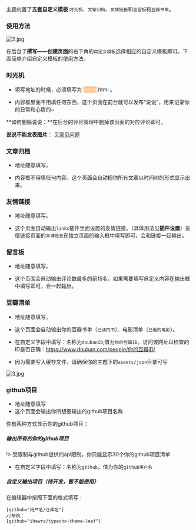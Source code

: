 主题内置了**五套自定义模板** `时光机`、`文章归档`、`友情链接`和`留言板`和`豆瓣书单`。

### 使用方法

 ![2.jpg][1]

在后台了**撰写——创建页面**的右下角的`自定义模板`选择相应的自定义模板即可。下面简单介绍自定义模板的使用方法。

### 时光机

* 填写地址的时候，必须填写为 <span style="color: rgb(255, 255, 255); background-color: rgb(250, 192, 143);">cross</span>.html 。

* 内容框里面不用填任何东西，这个页面在前台就可以发布“说说”，用来记录你的日常和心情的~

**如何删除说说：**在后台的评论管理中删掉该页面的对应评论即可。

**说说不能发表图片**： 见[常见问题](common-problem?id=%e8%af%84%e8%ae%ba%e5%8c%ba%e4%b8%8d%e8%83%bd%e6%96%97%e5%9b%be%e4%b8%8d%e8%83%bd%e6%98%be%e7%a4%ba%e5%9b%be%e7%89%87%e8%af%b4%e8%af%b4%e4%b8%8d%e8%83%bd%e6%98%be%e7%a4%ba%e5%9b%be%e7%89%87)

### 文章归档

* 地址随意填写。

* 内容框不用填任何内容。这个页面会自动把你所有文章以时间树的形式显示出来。

### 友情链接

* 地址随意填写。

* 这个页面自动输出`links`插件里面设置的友情链接。（具体用法见**插件设置**）友情链接页面的`本博信息`在独立页面的输入框中填写即可，会和链接一起输出。

### 留言板

* 地址随意填写。

* 这个页面会自动输出评论数最多的前15名。如果需要填写自定义内容在输出框中填写即可，会一起输出。

### 豆瓣清单

* 地址随意填写。

* 这个页面会自动输出你的豆瓣书单（`已读的书`）、电影清单（`已看的电影`）。

* 在自定义字段中填写：名称为`doubanID`,值为`你的豆瓣ID`。访问该网址以检查的ID是否正确：<https://www.douban.com/people/你的豆瓣ID/>

* 因为需要写入缓存文件，请确保你的主题下的`aseets/json`目录可写

![3.jpg][2]

  [1]: https://www.ihewro.com/usr/uploads/2017/03/3674342886.jpg
  [2]: https://www.ihewro.com/usr/uploads/2017/03/2880093812.jpg


### github项目

* 地址随意填写
* 这个页面会输出你所想要输出的github项目名称

你有两种方式显示你的github项目：

##### 输出所有的你的github项目

!> 受限制与github提供的api限制，你只能显示30个你的github项目清单

* 在自定义字段中填写：名称为`github`，值为你的`github用户名`

##### 自定义输出项目（待开发，暂不能使用）

在编辑器中按照下面的格式填写：

```
[github="用户名/仓库名"] 
//举例：
[github="ihewro/typecho-theme-leaf"] 
```


